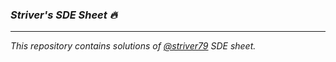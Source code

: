 ### ***Striver's SDE Sheet 🔥***
-------------------------------------------

*This repository contains solutions of [@striver79](https://github.com/striver79) SDE sheet.*

